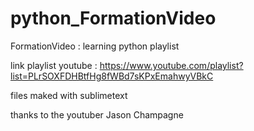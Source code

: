 # python_FormationVideo

FormationVideo : learning python playlist

link playlist youtube : https://www.youtube.com/playlist?list=PLrSOXFDHBtfHg8fWBd7sKPxEmahwyVBkC 

files maked with sublimetext

thanks to the youtuber Jason Champagne
